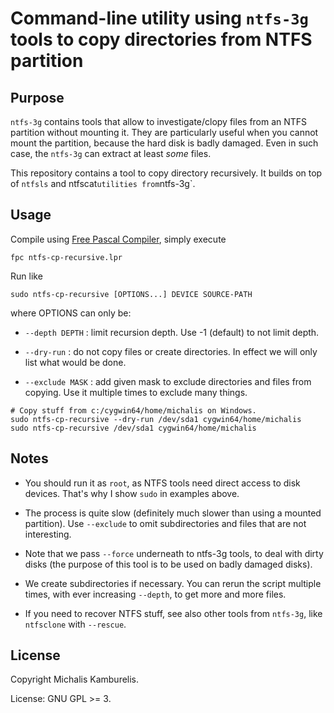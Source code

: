 # Command-line utility using `ntfs-3g` tools to copy directories from NTFS partition

## Purpose

`ntfs-3g` contains tools that allow to investigate/clopy files from an NTFS partition without mounting it. They are particularly useful when you cannot mount the partition, because the hard disk is badly damaged. Even in such case, the `ntfs-3g` can extract at least *some* files.

This repository contains a tool to copy directory recursively. It builds on top of `ntfsls` and ntfscat` utilities from `ntfs-3g`.

## Usage

Compile using [Free Pascal Compiler](https://www.freepascal.org/), simply execute

```
fpc ntfs-cp-recursive.lpr
```

Run like

```
sudo ntfs-cp-recursive [OPTIONS...] DEVICE SOURCE-PATH
```

where OPTIONS can only be:

* `--depth DEPTH` : limit recursion depth. Use -1 (default) to not limit depth.

* `--dry-run` : do not copy files or create directories. In effect we will only list what would be done.

* `--exclude MASK` : add given mask to exclude directories and files from copying. Use it multiple times to exclude many things.

```
# Copy stuff from c:/cygwin64/home/michalis on Windows.
sudo ntfs-cp-recursive --dry-run /dev/sda1 cygwin64/home/michalis
sudo ntfs-cp-recursive /dev/sda1 cygwin64/home/michalis
```

## Notes

* You should run it as `root`, as NTFS tools need direct access to disk devices. That's why I show `sudo` in examples above.

* The process is quite slow (definitely much slower than using a mounted partition). Use `--exclude` to omit subdirectories and files that are not interesting.

* Note that we pass `--force` underneath to ntfs-3g tools, to deal with dirty disks (the purpose of this tool is to be used on badly damaged disks).

* We create subdirectories if necessary. You can rerun the script multiple times, with ever increasing `--depth`, to get more and more files.

* If you need to recover NTFS stuff, see also other tools from `ntfs-3g`, like `ntfsclone` with `--rescue`.

## License

Copyright Michalis Kamburelis.

License: GNU GPL >= 3.
